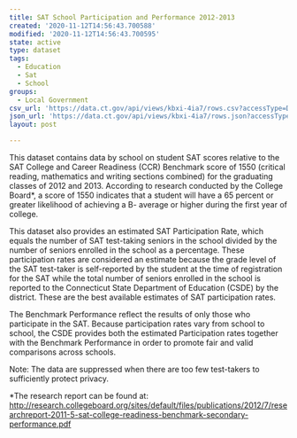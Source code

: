 ```yaml
---
title: SAT School Participation and Performance 2012-2013
created: '2020-11-12T14:56:43.700588'
modified: '2020-11-12T14:56:43.700595'
state: active
type: dataset
tags:
  - Education
  - Sat
  - School
groups:
  - Local Government
csv_url: 'https://data.ct.gov/api/views/kbxi-4ia7/rows.csv?accessType=DOWNLOAD'
json_url: 'https://data.ct.gov/api/views/kbxi-4ia7/rows.json?accessType=DOWNLOAD'
layout: post

---
```

This dataset contains data by school on student SAT scores relative to the SAT College and Career Readiness (CCR) Benchmark score of 1550 (critical reading, mathematics and writing sections combined) for the graduating classes of 2012 and 2013.  According to research conducted by the College Board*, a score of 1550 indicates that a student will have a 65 percent or greater likelihood of achieving a B- average or higher during the first year of college.

This dataset also provides an estimated SAT Participation Rate, which equals the number of SAT test-taking seniors in the school divided by the number of seniors enrolled in the school as a percentage.  These participation rates are considered an estimate because the grade level of the SAT test-taker is self-reported by the student at the time of registration for the SAT while the total number of seniors enrolled in the school is reported to the Connecticut State Department of Education (CSDE) by the district. These are the best available estimates of SAT participation rates.

The Benchmark Performance reflect the results of only those who participate in the SAT.  Because participation rates vary from school to school, the CSDE provides both the estimated Participation rates together with the Benchmark Performance in order to promote fair and valid comparisons across schools. 

Note: The data are suppressed when there are too few test-takers to sufficiently protect privacy.

*The research report can be found at:
http://research.collegeboard.org/sites/default/files/publications/2012/7/researchreport-2011-5-sat-college-readiness-benchmark-secondary-performance.pdf
